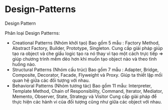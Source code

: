 # Design-Patterns
Design Pattern

Phân loại Design Patterns:

+ Creational Patterns (Nhóm khởi tạo)
Bao gồm 5 mẫu : Factory Method, Abstract Factory, Builder, Prototype, Singleton.
Cung cấp giải pháp giúp tạo ra object và che giấu logic tạo ra nó thay vì tạo một cách trực tiếp => giúp chương trình mềm dẻo hơn khi muốn tạo object nào và theo tình huống nào.
+ Structural Patterns (Nhóm cấu trúc)
Bao gồm 7 mẫu : Adapter, Bridge, Composite, Decorator, Facade, Flyweight và Proxy.
Giúp ta thiết lập mối quan hệ giữa các đối tượng với nhau.
+ Behavioral Patterns (Nhóm tương tác)
Bao gồm 11 mẫu: Interpreter, Template Method, Chain of Responsibility, Command, Iterator, Mediator, Memento, Observer, State, Strategy và Visitor
Cung cấp giải pháp để thực hiện các hành vi của đối tượng cũng như giữa các object với nhau.